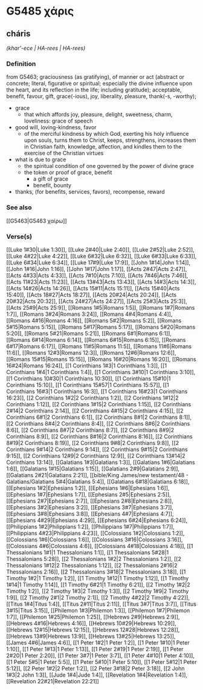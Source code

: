 # G5485 χάρις

## cháris

_(khar'-ece | HA-rees | HA-rees)_

### Definition

from G5463; graciousness (as gratifying), of manner or act (abstract or concrete; literal, figurative or spiritual; especially the divine influence upon the heart, and its reflection in the life; including gratitude); acceptable, benefit, favour, gift, grace(-ious), joy, liberality, pleasure, thank(-s, -worthy); 

- grace
  - that which affords joy, pleasure, delight, sweetness, charm, loveliness: grace of speech
- good will, loving-kindness, favor
  - of the merciful kindness by which God, exerting his holy influence upon souls, turns them to Christ, keeps, strengthens, increases them in Christian faith, knowledge, affection, and kindles them to the exercise of the Christian virtues
- what is due to grace
  - the spiritual condition of one governed by the power of divine grace
  - the token or proof of grace, benefit
    - a gift of grace
    - benefit, bounty
- thanks, (for benefits, services, favors), recompense, reward

### See also

[[G5463|G5463 χαίρω]]

### Verse(s)

[[Luke 1#30|Luke 1:30]], [[Luke 2#40|Luke 2:40]], [[Luke 2#52|Luke 2:52]], [[Luke 4#22|Luke 4:22]], [[Luke 6#32|Luke 6:32]], [[Luke 6#33|Luke 6:33]], [[Luke 6#34|Luke 6:34]], [[Luke 17#9|Luke 17:9]], [[John 1#14|John 1:14]], [[John 1#16|John 1:16]], [[John 1#17|John 1:17]], [[Acts 2#47|Acts 2:47]], [[Acts 4#33|Acts 4:33]], [[Acts 7#10|Acts 7:10]], [[Acts 7#46|Acts 7:46]], [[Acts 11#23|Acts 11:23]], [[Acts 13#43|Acts 13:43]], [[Acts 14#3|Acts 14:3]], [[Acts 14#26|Acts 14:26]], [[Acts 15#11|Acts 15:11]], [[Acts 15#40|Acts 15:40]], [[Acts 18#27|Acts 18:27]], [[Acts 20#24|Acts 20:24]], [[Acts 20#32|Acts 20:32]], [[Acts 24#27|Acts 24:27]], [[Acts 25#3|Acts 25:3]], [[Acts 25#9|Acts 25:9]], [[Romans 1#5|Romans 1:5]], [[Romans 1#7|Romans 1:7]], [[Romans 3#24|Romans 3:24]], [[Romans 4#4|Romans 4:4]], [[Romans 4#16|Romans 4:16]], [[Romans 5#2|Romans 5:2]], [[Romans 5#15|Romans 5:15]], [[Romans 5#17|Romans 5:17]], [[Romans 5#20|Romans 5:20]], [[Romans 5#21|Romans 5:21]], [[Romans 6#1|Romans 6:1]], [[Romans 6#14|Romans 6:14]], [[Romans 6#15|Romans 6:15]], [[Romans 6#17|Romans 6:17]], [[Romans 11#5|Romans 11:5]], [[Romans 11#6|Romans 11:6]], [[Romans 12#3|Romans 12:3]], [[Romans 12#6|Romans 12:6]], [[Romans 15#15|Romans 15:15]], [[Romans 16#20|Romans 16:20]], [[Romans 16#24|Romans 16:24]], [[1 Corinthians 1#3|1 Corinthians 1:3]], [[1 Corinthians 1#4|1 Corinthians 1:4]], [[1 Corinthians 3#10|1 Corinthians 3:10]], [[1 Corinthians 10#30|1 Corinthians 10:30]], [[1 Corinthians 15#10|1 Corinthians 15:10]], [[1 Corinthians 15#57|1 Corinthians 15:57]], [[1 Corinthians 16#3|1 Corinthians 16:3]], [[1 Corinthians 16#23|1 Corinthians 16:23]], [[2 Corinthians 1#2|2 Corinthians 1:2]], [[2 Corinthians 1#12|2 Corinthians 1:12]], [[2 Corinthians 1#15|2 Corinthians 1:15]], [[2 Corinthians 2#14|2 Corinthians 2:14]], [[2 Corinthians 4#15|2 Corinthians 4:15]], [[2 Corinthians 6#1|2 Corinthians 6:1]], [[2 Corinthians 8#1|2 Corinthians 8:1]], [[2 Corinthians 8#4|2 Corinthians 8:4]], [[2 Corinthians 8#6|2 Corinthians 8:6]], [[2 Corinthians 8#7|2 Corinthians 8:7]], [[2 Corinthians 8#9|2 Corinthians 8:9]], [[2 Corinthians 8#16|2 Corinthians 8:16]], [[2 Corinthians 8#19|2 Corinthians 8:19]], [[2 Corinthians 9#8|2 Corinthians 9:8]], [[2 Corinthians 9#14|2 Corinthians 9:14]], [[2 Corinthians 9#15|2 Corinthians 9:15]], [[2 Corinthians 12#9|2 Corinthians 12:9]], [[2 Corinthians 13#14|2 Corinthians 13:14]], [[Galatians 1#3|Galatians 1:3]], [[Galatians 1#6|Galatians 1:6]], [[Galatians 1#15|Galatians 1:15]], [[Galatians 2#9|Galatians 2:9]], [[Galatians 2#21|Galatians 2:21]], [[bible/King James/new testament/48 - Galatians/Galatians 5#4|Galatians 5:4]], [[Galatians 6#18|Galatians 6:18]], [[Ephesians 1#2|Ephesians 1:2]], [[Ephesians 1#6|Ephesians 1:6]], [[Ephesians 1#7|Ephesians 1:7]], [[Ephesians 2#5|Ephesians 2:5]], [[Ephesians 2#7|Ephesians 2:7]], [[Ephesians 2#8|Ephesians 2:8]], [[Ephesians 3#2|Ephesians 3:2]], [[Ephesians 3#7|Ephesians 3:7]], [[Ephesians 3#8|Ephesians 3:8]], [[Ephesians 4#7|Ephesians 4:7]], [[Ephesians 4#29|Ephesians 4:29]], [[Ephesians 6#24|Ephesians 6:24]], [[Philippians 1#2|Philippians 1:2]], [[Philippians 1#7|Philippians 1:7]], [[Philippians 4#23|Philippians 4:23]], [[Colossians 1#2|Colossians 1:2]], [[Colossians 1#6|Colossians 1:6]], [[Colossians 3#16|Colossians 3:16]], [[Colossians 4#6|Colossians 4:6]], [[Colossians 4#18|Colossians 4:18]], [[1 Thessalonians 1#1|1 Thessalonians 1:1]], [[1 Thessalonians 5#28|1 Thessalonians 5:28]], [[2 Thessalonians 1#2|2 Thessalonians 1:2]], [[2 Thessalonians 1#12|2 Thessalonians 1:12]], [[2 Thessalonians 2#16|2 Thessalonians 2:16]], [[2 Thessalonians 3#18|2 Thessalonians 3:18]], [[1 Timothy 1#2|1 Timothy 1:2]], [[1 Timothy 1#12|1 Timothy 1:12]], [[1 Timothy 1#14|1 Timothy 1:14]], [[1 Timothy 6#21|1 Timothy 6:21]], [[2 Timothy 1#2|2 Timothy 1:2]], [[2 Timothy 1#3|2 Timothy 1:3]], [[2 Timothy 1#9|2 Timothy 1:9]], [[2 Timothy 2#1|2 Timothy 2:1]], [[2 Timothy 4#22|2 Timothy 4:22]], [[Titus 1#4|Titus 1:4]], [[Titus 2#11|Titus 2:11]], [[Titus 3#7|Titus 3:7]], [[Titus 3#15|Titus 3:15]], [[Philemon 1#3|Philemon 1:3]], [[Philemon 1#7|Philemon 1:7]], [[Philemon 1#25|Philemon 1:25]], [[Hebrews 2#9|Hebrews 2:9]], [[Hebrews 4#16|Hebrews 4:16]], [[Hebrews 10#29|Hebrews 10:29]], [[Hebrews 12#15|Hebrews 12:15]], [[Hebrews 12#28|Hebrews 12:28]], [[Hebrews 13#9|Hebrews 13:9]], [[Hebrews 13#25|Hebrews 13:25]], [[James 4#6|James 4:6]], [[1 Peter 1#2|1 Peter 1:2]], [[1 Peter 1#10|1 Peter 1:10]], [[1 Peter 1#13|1 Peter 1:13]], [[1 Peter 2#19|1 Peter 2:19]], [[1 Peter 2#20|1 Peter 2:20]], [[1 Peter 3#7|1 Peter 3:7]], [[1 Peter 4#10|1 Peter 4:10]], [[1 Peter 5#5|1 Peter 5:5]], [[1 Peter 5#10|1 Peter 5:10]], [[1 Peter 5#12|1 Peter 5:12]], [[2 Peter 1#2|2 Peter 1:2]], [[2 Peter 3#18|2 Peter 3:18]], [[2 John 1#3|2 John 1:3]], [[Jude 1#4|Jude 1:4]], [[Revelation 1#4|Revelation 1:4]], [[Revelation 22#21|Revelation 22:21]]